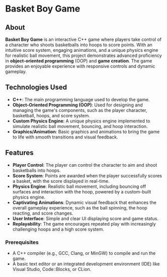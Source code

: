 # Basket Boy Game

## About
**Basket Boy Game** is an interactive C++ game where players take control of a character who shoots basketballs into hoops to score points. With an intuitive score system, engaging animations, and a unique physics engine for realistic ball movement, this project demonstrates advanced proficiency in **object-oriented programming** (OOP) and **game creation**. The game provides an enjoyable experience with responsive controls and dynamic gameplay.

## Technologies Used
- **C++**: The main programming language used to develop the game.
- **Object-Oriented Programming (OOP)**: Used for designing and managing the game's components, such as the player character, basketball, hoops, and score system.
- **Custom Physics Engine**: A unique physics engine implemented to simulate realistic ball movement, bouncing, and hoop interaction.
- **Graphics/Animation**: Basic graphics and animations to bring the game to life with smooth transitions and visual feedback.

## Features
- **Player Control**: The player can control the character to aim and shoot basketballs into hoops.
- **Score System**: Points are awarded when the player successfully scores a basket, with the score displayed in real-time.
- **Physics Engine**: Realistic ball movement, including bouncing off surfaces and interaction with the hoop, powered by a custom-built physics engine.
- **Captivating Animations**: Dynamic visual feedback that enhances the overall gameplay experience, such as the ball spinning, the hoop reacting, and score changes.
- **User Interface**: Simple and clear UI displaying score and game status.
- **Replayability**: The game encourages repeated play with increasingly challenging hoops and a high score system.

### Prerequisites
- A C++ compiler (e.g., GCC, Clang, or MinGW) to compile and run the game.
- A basic text editor or an integrated development environment (IDE) like Visual Studio, Code::Blocks, or CLion.

